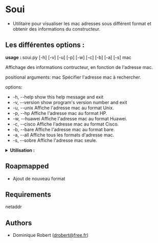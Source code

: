 
# Soui
- Utilitaire pour visualiser les mac adresses sous différent format et obtenir des informations du constructeur.

## Les différentes options :
<strong> usage : </strong> soui.py [-h] [-v] [-u] [-p] [-w] [-c] [-b] [-a] [-s] mac

Affichage des informations contructeur, en fonction de l'adresse mac.

positional arguments:
  mac            Spécifier l'adresse mac à rechercher.

options:
+  -h, --help     show this help message and exit
+  -v, --version  show program's version number and exit
+  -u, --unix     Affiche l'adresse mac au format Unix.
+  -p, --hp       Affiche l'adresse mac au format HP.
+  -w, --huawei   Affiche l'adresse mac au format Huawei.
+  -c, --cisco    Affiche l'adresse mac au format Cisco.
+  -b, --bare     Affiche l'adresse mac au format bare.
+  -a, --all      Affiche tous les formats d'adresse mac.
+  -s, --sobre    Affiche l'adresse mac seule.

<details>
    <summary>
        <strong> Utilisation : </strong>
    </summary>

## Utilisation :
- Liste les différents formats

<strong>soui.py -a 0012ff</strong>

| Format | Mac |
| :------------ |   :---:       |
| Format Unix     : | 00:12:ff:00:00:00 |
| Format Cisco    : | 0012.ff00.0000 |
| Format HP       : | 0012FF-000000 |
| Format Huawei   : | 0012-FF00-0000 |
| Format Bare     : | 0012FF000000 |
| Format Normal   : | 00-12-FF-00-00-00 |

- Affiche un format et les informations du constructeur.

<strong>soui.py -c 0012ff</strong>

Format Cisco    : 0012.ff00.0000

Cette @mac appartient à : Lely Industries N.V.

Son adresse postale est :
+ Weverskade 110
+ Maassluis  Zuid-Holland  3147PA
+ NL

---

</details>

## Roapmapped
- Ajout de nouveau format

## Requirements
netaddr

## Authors
 * Dominique Robert ([drobert@free.fr](mailto:drobert@free.fr))
